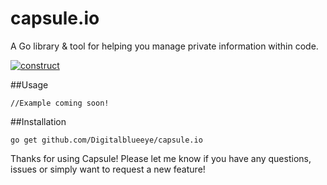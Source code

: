 # capsule.io
A Go library &amp; tool for helping you manage private information within code. 

[![construct](https://img.shields.io/badge/construction-in--progress-yellow.svg)]()


##Usage

```
//Example coming soon!
```

##Installation
```
go get github.com/Digitalblueeye/capsule.io
```

Thanks for using Capsule! Please let me know if you have any questions, issues or simply want to request a new feature!
